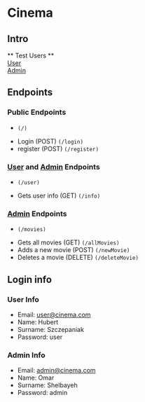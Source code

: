 # Cinema

## Intro
** Test Users ** <br /> 
[User](#user) <br />
[Admin](#admin) <br />

## Endpoints

### Public Endpoints
* `(/)`
+ Login (POST) `(/login)`
+ register (POST) `(/register)`

### [User](#user) and [Admin](#admin) Endpoints
* `(/user)`
+ Gets user info (GET) `(/info)`

### [Admin](#admin) Endpoints
* `(/movies)`
+ Gets all movies (GET) `(/allMovies)`
+ Adds a new movie (POST) `(/newMovie)`
+ Deletes a movie (DELETE) `(/deleteMovie)`

## Login info
<a id="user"></a>
### User Info

  + Email: user@cinema.com <br />
  + Name: Hubert <br />
  + Surname: Szczepaniak <br />
  + Password: user <br />

<a id="Admin"></a>
### Admin Info

  + Email: admin@cinema.com <br />
  + Name: Omar <br />
  + Surname: Shelbayeh <br />
  + Password: admin <br />
